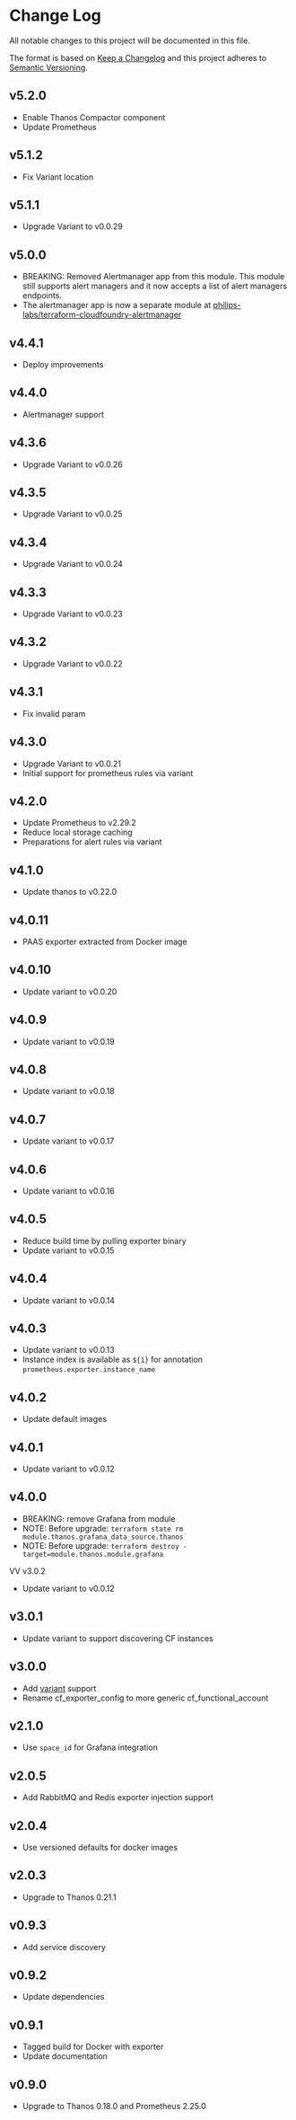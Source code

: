 # Change Log
All notable changes to this project will be documented in this file.

The format is based on [Keep a Changelog](http://keepachangelog.com/)
and this project adheres to [Semantic Versioning](http://semver.org/).

## v5.2.0

- Enable Thanos Compactor component
- Update Prometheus

## v5.1.2

- Fix Variant location

## v5.1.1

- Upgrade Variant to v0.0.29

## v5.0.0

- BREAKING: Removed Alertmanager app from this module. This module still supports alert managers and it now accepts a list of alert managers endpoints.
- The alertmanager app is now a separate module at [philips-labs/terraform-cloudfoundry-alertmanager](https://github.com/philips-labs/terraform-cloudfoundry-alertmanager)

## v4.4.1

- Deploy improvements

## v4.4.0

- Alertmanager support

## v4.3.6

- Upgrade Variant to v0.0.26

## v4.3.5

- Upgrade Variant to v0.0.25

## v4.3.4

- Upgrade Variant to v0.0.24

## v4.3.3

- Upgrade Variant to v0.0.23

## v4.3.2

- Upgrade Variant to v0.0.22

## v4.3.1

- Fix invalid param

## v4.3.0

- Upgrade Variant to v0.0.21
- Initial support for prometheus rules via variant

## v4.2.0

- Update Prometheus to v2.29.2
- Reduce local storage caching
- Preparations for alert rules via variant

## v4.1.0

- Update thanos to v0.22.0

## v4.0.11

- PAAS exporter extracted from Docker image

## v4.0.10

- Update variant to v0.0.20

## v4.0.9

- Update variant to v0.0.19

## v4.0.8

- Update variant to v0.0.18

## v4.0.7

- Update variant to v0.0.17

## v4.0.6

- Update variant to v0.0.16

## v4.0.5

- Reduce build time by pulling exporter binary
- Update variant to v0.0.15

## v4.0.4

- Update variant to v0.0.14

## v4.0.3

- Update variant to v0.0.13
- Instance index is available as `${1}` for annotation `prometheus.exporter.instance_name`

## v4.0.2

- Update default images

## v4.0.1

- Update variant to v0.0.12

## v4.0.0

- BREAKING: remove Grafana from module
- NOTE: Before upgrade: `terraform state rm module.thanos.grafana_data_source.thanos`
- NOTE: Before upgrade: `terraform destroy -target=module.thanos.module.grafana`

VV v3.0.2

- Update variant to v0.0.12

## v3.0.1

- Update variant to support discovering CF instances

## v3.0.0

- Add [variant](https://github.com/philips-labs/variant) support
- Rename cf_exporter_config to more generic cf_functional_account

## v2.1.0

- Use `space_id` for Grafana integration

## v2.0.5

- Add RabbitMQ and Redis exporter injection support

## v2.0.4

- Use versioned defaults for docker images

## v2.0.3

- Upgrade to Thanos 0.21.1

## v0.9.3
- Add service discovery

## v0.9.2

- Update dependencies

## v0.9.1

- Tagged build for Docker with exporter
- Update documentation 

## v0.9.0

- Upgrade to Thanos 0.18.0 and Prometheus 2.25.0
